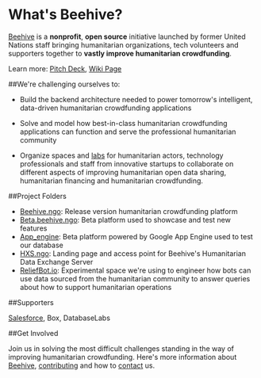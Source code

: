 # What's Beehive?

[Beehive]() is a **nonprofit**, **open source** initiative launched by former United Nations staff bringing humanitarian organizations, tech volunteers and supporters together to **vastly improve humanitarian crowdfunding**.

Learn more: [Pitch Deck](), [Wiki Page]()

##We're challenging ourselves to:

- Build the backend architecture needed to power tomorrow's intelligent, data-driven humanitarian crowdfunding applications

- Solve and model how best-in-class humanitarian crowdfunding applications can function and serve the professional humanitarian community

- Organize spaces and [labs]() for humanitarian actors, technology professionals and staff from innovative startups to collaborate on different aspects of improving humanitarian open data sharing, humanitarian financing and humanitarian crowdfunding.

##Project Folders

- [Beehive.ngo](): Release version humanitarian crowdfunding platform
- [Beta.beehive.ngo](): Beta platform used to showcase and test new features 
- [App_engine](): Beta platform powered by Google App Engine used to test our database
- [HXS.ngo](): Landing page and access point for Beehive's Humanitarian Data Exchange Server
- [ReliefBot.io](): Experimental space we're using to engineer how bots can use data sourced from the humanitarian community to answer queries about how to support humanitarian operations

##Supporters

[Salesforce](), Box, DatabaseLabs


##Get Involved

Join us in solving the most difficult challenges standing in the way of improving humanitarian crowdfunding. Here's more information about [Beehive](), [contributing]() and how to [contact]() us.
